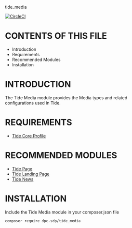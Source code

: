 tide_media

[![CircleCI](https://circleci.com/gh/dpc-sdp/tide_media.svg?style=svg&circle-token=e72645e20f29a30c96c75bf7614aba515e34de72)](https://circleci.com/gh/dpc-sdp/tide_media)


# CONTENTS OF THIS FILE

* Introduction
* Requirements
* Recommended Modules
* Installation

# INTRODUCTION
The Tide Media module provides the Media types and related configurations used in Tide.

# REQUIREMENTS
* [Tide Core Profile](https://github.com/dpc-sdp/tide)

# RECOMMENDED MODULES
* [Tide Page](https://github.com/dpc-sdp/tide_page)
* [Tide Landing Page](https://github.com/dpc-sdp/tide_landing_page)
* [Tide News](https://github.com/dpc-sdp/tide_news)

# INSTALLATION
Include the Tide Media module in your composer.json file
```bash
composer require dpc-sdp/tide_media
```

